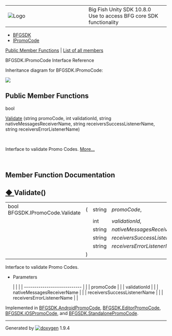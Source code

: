 <table>
<colgroup>
<col style="width: 50%" />
<col style="width: 50%" />
</colgroup>
<tbody>
<tr class="odd">
<td><img src="Icon-100.png" alt="Logo" /></td>
<td><div id="projectname">
Big Fish Unity SDK<span id="projectnumber"> 10.8.0</span>
</div>
<div id="projectbrief">
Use to access BFG core SDK functionality
</div></td>
</tr>
</tbody>
</table>

  - [BFGSDK](namespace_b_f_g_s_d_k.html)
  - [IPromoCode](interface_b_f_g_s_d_k_1_1_i_promo_code.html)

[Public Member Functions](#pub-methods) | [List of all
members](interface_b_f_g_s_d_k_1_1_i_promo_code-members.html)

BFGSDK.IPromoCode Interface Reference

Inheritance diagram for BFGSDK.IPromoCode:

![](interface_b_f_g_s_d_k_1_1_i_promo_code.png)

##  Public Member Functions

bool 

[Validate](interface_b_f_g_s_d_k_1_1_i_promo_code.html#aa4069bb614bfdfe60236a558729a88d6)
(string promoCode, int validationId, string nativeMessagesReceiverName,
string receiversSuccessListenerName, string receiversErrorListenerName)

 

Interface to validate Promo Codes.
[More...](interface_b_f_g_s_d_k_1_1_i_promo_code.html#aa4069bb614bfdfe60236a558729a88d6)  

 

## Member Function Documentation

## [◆ ](#aa4069bb614bfdfe60236a558729a88d6)Validate()

|                                 |   |        |                                 |
| ------------------------------- | - | ------ | ------------------------------- |
| bool BFGSDK.IPromoCode.Validate | ( | string | *promoCode*,                    |
|                                 |   | int    | *validationId*,                 |
|                                 |   | string | *nativeMessagesReceiverName*,   |
|                                 |   | string | *receiversSuccessListenerName*, |
|                                 |   | string | *receiversErrorListenerName*    |
|                                 | ) |        |                                 |

Interface to validate Promo Codes.

  - Parameters
    
    |                              |  |
    | ---------------------------- |  |
    | promoCode                    |  |
    | validationId                 |  |
    | nativeMessagesReceiverName   |  |
    | receiversSuccessListenerName |  |
    | receiversErrorListenerName   |  |
    

Implemented in
[BFGSDK.AndroidPromoCode](class_b_f_g_s_d_k_1_1_android_promo_code.html#a5fdb0364802e817d760850bc5c997c95),
[BFGSDK.EditorPromoCode](class_b_f_g_s_d_k_1_1_editor_promo_code.html#ae73535bb2257dbc0eafbadd083337c89),
[BFGSDK.iOSPromoCode](class_b_f_g_s_d_k_1_1i_o_s_promo_code.html#adf7444bb9b8fe74bdee73a6fe33d057c),
and
[BFGSDK.StandalonePromoCode](class_b_f_g_s_d_k_1_1_standalone_promo_code.html#ac4b3142b9e5af9005e6c869ec0bd02ce).

-----

Generated
by [![doxygen](doxygen.svg)](https://www.doxygen.org/index.html) 1.9.4
